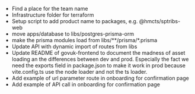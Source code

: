 - Find a place for the team name
- Infrastructure folder for terraform
- Setup script to add product name to packages, e.g. @hmcts/sptribs-web
- move apps/database to libs/postgres-prisma-orm
- make the prisma modules load from libs/**/prisma/*.prisma
- Update API with dynamic import of routes from libs
- Update README of govuk-frontend to document the madness of asset loading an the differences between dev and prod. Especially the fact we need the exports field in package.json to make it work in prod because vite.config.ts use the node loader and not the ts loader.
- Add example of url parameter route in onboarding for confirmation page
- Add example of API call in onboarding for confirmation page